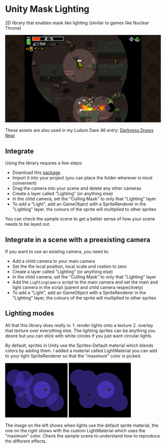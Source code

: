 # Unity Mask Lighting

2D library that enables mask like lighting (similar to games like Nuclear Throne)

<img src="Meta/nuclear_throne.png"/>

These assets are also used in my Ludum Dare 46 entry: [Darkness Draws Near](https://ldjam.com/events/ludum-dare/46/darkness-draws-near)

## Integrate

Using the library requires a few steps:

- Download this <a id="raw-url" href="https://raw.githubusercontent.com/GibsS/unity-mask-lighting/master/mask-lighting.unitypackage">package</a>
- Import it into your project (you can place the folder wherever is most convenient)
- Drag the camera into your scene and delete any other cameras
- Create a layer called "Lighting" (or anything else)
- In the child camera, set the "Culling Mask" to only that "Lighting" layer
- To add a "Light", add an GameObject with a SpriteRenderer in the "Lighting" layer, the colours of the sprite will multiplied to other sprites

You can check the sample scene to get a better sense of how your scene needs to be layed out.

## Integrate in a scene with a preexisting camera

If you want to use an existing camera, you need to:

- Add a child camera to your main camera
- Set the the local position, local scale and roation to zero
- Create a layer called "Lighting" (or anything else)
- In the child camera, set the "Culling Mask" to only that "Lighting" layer
- Add the ```LightingCamera``` script to the main camera and set the main and light camera in the script (parent and child camera respectively)
- To add a "Light", add an GameObject with a SpriteRenderer in the "Lighting" layer, the colours of the sprite will multiplied to other sprites

## Lighting modes

All that this library does really is: 1. render lights onto a texture 2. overlay that texture over everything else. The lighting sprites can be
anything you desire but you can stick with white circles if you just want circular lights.

By default, sprites in Unity use the Sprites-Default material which blends colors by adding them. I added a material called LightMaterial you
can add to your light SpriteRenderer so that the "maximum" color is picked.

<p float="left">
  <img src="Meta/add-lighting.jpg" width="40%" />
  <img src="Meta/max-lighting.jpg" width="40%" /> 
</p>

The image on the left shows when lights use the default sprite material, the one on the right shows with the custom LightMaterial which uses the 
"maximum" color. Check the sample scene to understand how to reproduce the different effects.
